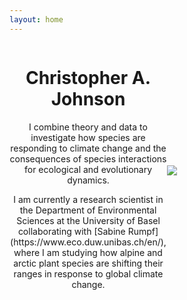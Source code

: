 ```yaml
---
layout: home
---
```


<div style="display: flex; align-items: center;">
  <div style="flex: 1; text-align: center;">
<h1> Christopher A. Johnson </h1>
<p> I combine theory and data to investigate how species are responding to climate change and the consequences of species interactions for ecological and evolutionary dynamics. </p>
<p> I am currently a research scientist in the Department of Environmental Sciences at the University of Basel collaborating with [Sabine Rumpf](https://www.eco.duw.unibas.ch/en/), where I am studying how alpine and arctic plant species are shifting their ranges in response to global climate change. </p>
  </div>
  <div style="flex: 1;">
    <img src="{{ '/images/Chris_homepage.jpg' | relative_url }}" style="max-height: 5in; height: auto; width: auto;">
  </div>
</div>
